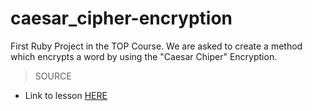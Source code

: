 # caesar_cipher-encryption

First Ruby Project in the TOP Course. We are asked to create a method which encrypts a word by using the "Caesar Chiper" Encryption.

> SOURCE
- Link to lesson [HERE]("https://www.theodinproject.com/lessons/ruby-caesar-cipher")